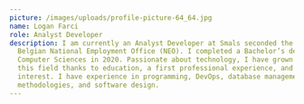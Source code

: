 ```yaml
---
picture: /images/uploads/profile-picture-64_64.jpg
name: Logan Farci
role: Analyst Developer
description: I am currently an Analyst Developer at Smals seconded the the
  Belgian National Employment Office (NEO). I completed a Bachelor’s degree in
  Computer Sciences in 2020. Passionate about technology, I have grown to love
  this field thanks to education, a first professional experience, and personal
  interest. I have experience in programming, DevOps, database management, agile
  methodologies, and software design.
---
```

